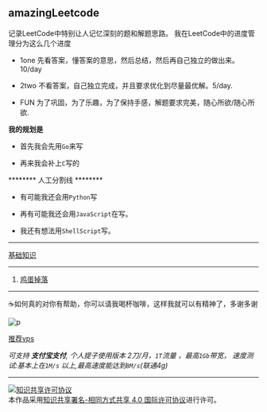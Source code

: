## amazingLeetcode

记录LeetCode中特别让人记忆深刻的题和解题思路。
我在LeetCode中的进度管理分为这么几个进度

- 1one 先看答案，懂答案的意思，然后总结，然后再自己独立的做出来。 10/day

- 2two 不看答案，自己独立完成，并且要求优化到尽量最优解。5/day.

- FUN 为了巩固，为了乐趣，为了保持手感，解题要求完美，随心所欲/随心所欲.

**我的规划是** 

- 首先我会先用`Go`来写

- 再来我会补上`C`写的

******** 人工分割线 ******** 

- 有可能我还会用`Python`写

- 再有可能我还会用`JavaScript`在写。

- 我还有想法用`ShellScript`写。


***
[基础知识](./basic)
***
1. [鸡蛋掉落](./1/README.md)
***
☕️如何真的对你有帮助，你可以请我喝杯咖啡，这样我就可以有精神了，多谢多谢

![p](https://raw.githubusercontent.com/googege/Files/master/donate.png)

[推荐vps](https://app.cloudcone.com/?ref=2525)

*可支持 **支付宝支付**, 个人提子使用版本 2刀/月，`1T`流量 ，最高`1Gb`带宽， 速度测试:基本上在`1M/s` 以上,最高速度能达到`8M/s`(联通4g)*

---
<a rel="license" href="http://creativecommons.org/licenses/by-sa/4.0/"><img alt="知识共享许可协议" style="border-width:0" src="https://i.creativecommons.org/l/by-sa/4.0/88x31.png" /></a><br />本作品采用<a rel="license" href="http://creativecommons.org/licenses/by-sa/4.0/">知识共享署名-相同方式共享 4.0 国际许可协议</a>进行许可。
